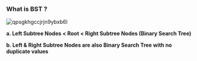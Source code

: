 ### What is BST ?

![qpsgkhgccjrjn9ybxb6l](https://user-images.githubusercontent.com/97989643/175465155-c0688655-3c3f-411f-8bf6-f878dcab3e70.gif)


**a. Left Subtree Nodes < Root < Right Subtree Nodes (Binary Search Tree)**

**b. Left & Right Subtree Nodes are also Binary Search Tree with no duplicate values** 
